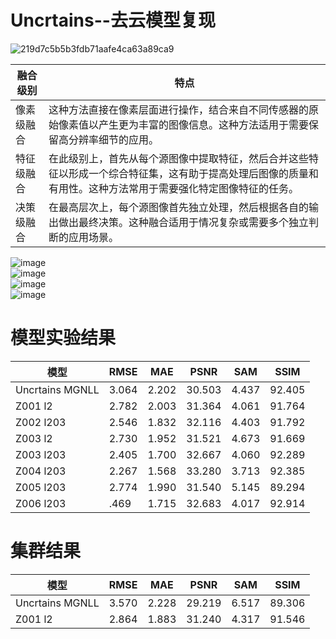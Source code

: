 # Uncrtains--去云模型复现

![219d7c5b5b3fdb71aafe4ca63a89ca9](https://github.com/ZYJ-Group/Tanghy/assets/94824386/e4858fe5-0ac7-444c-ae0d-8d448296a9df)  

融合级别 | 特点 |
--- | --- |
像素级融合 | 这种方法直接在像素层面进行操作，结合来自不同传感器的原始像素值以产生更为丰富的图像信息。这种方法适用于需要保留高分辨率细节的应用。
特征级融合 | 在此级别上，首先从每个源图像中提取特征，然后合并这些特征以形成一个综合特征集，这有助于提高处理后图像的质量和有用性。这种方法常用于需要强化特定图像特征的任务。
决策级融合 | 在最高层次上，每个源图像首先独立处理，然后根据各自的输出做出最终决策。这种融合适用于情况复杂或需要多个独立判断的应用场景。

![image](https://github.com/ZYJ-Group/Tanghy/assets/94824386/09214949-0964-4e48-8737-46813629450b)  
![image](https://github.com/ZYJ-Group/Tanghy/assets/94824386/38bdba38-cb88-47da-89c4-3f2b6c392432)  
![image](https://github.com/ZYJ-Group/Tanghy/assets/94824386/467fe2fc-cfab-4a31-8f72-c7adc9c235ce)  
![image](https://github.com/ZYJ-Group/Tanghy/assets/94824386/56161209-d0e5-434f-b05e-69cb52a29ccd)  






# 模型实验结果  
模型 | RMSE | MAE | PSNR | SAM | SSIM 
--- | --- | --- | --- | --- | ---
Uncrtains MGNLL | 3.064 | 2.202 | 30.503 | 4.437 | 92.405
Z001 l2 | 2.782 | 2.003 | 31.364 | 4.061 | 91.764
Z002 l203 | 2.546 | 1.832 | 32.116 | 4.403 | 91.792 
Z003 l2 | 2.730 | 1.952 | 31.521 | 4.673 | 91.669
Z003 l203 | 2.405 | 1.700 | 32.667 | 4.060 | 92.289
Z004 l203 | 2.267 | 1.568 | 33.280 | 3.713 | 92.385
Z005 l203 | 2.774 | 1.990 | 31.540 | 5.145 | 89.294
Z006 l203 | .469 | 1.715 | 32.683 | 4.017 | 92.914


# 集群结果
模型 | RMSE | MAE | PSNR | SAM | SSIM 
--- | --- | --- | --- | --- | ---
Uncrtains MGNLL | 3.570 | 2.228 | 29.219 | 6.517 | 89.306
Z001 l2 | 2.864 | 1.883 | 31.240 | 4.317 | 91.546
